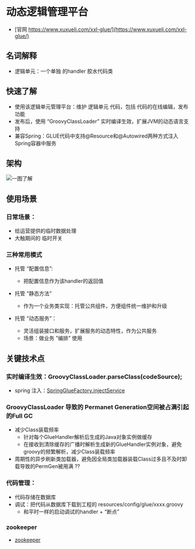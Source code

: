 # 动态逻辑管理平台
- [官网 https://www.xuxueli.com/xxl-glue/](https://www.xuxueli.com/xxl-glue/)

## 名词解释
- 逻辑单元：一个单独 的handler 胶水代码类

## 快速了解
- 使用该逻辑单元管理平台：维护 逻辑单元 代码，包括 代码的在线编辑，发布功能
- 发布后，使用 “GroovyClassLoader” 实时编译生效，扩展JVM的动态语言支持
- 兼容Spring：GLUE代码中支持@Resource和@Autowired两种方式注入Spring容器中服务

## 架构
![一图了解](http://res.liang3307.tech/liang.tech/%E5%BC%80%E6%BA%90%E9%A1%B9%E7%9B%AE/%E5%8A%A8%E6%80%81%E8%A7%84%E5%88%99/xxl-glue/res/diagram.jpg)

## 使用场景
### 日常场景：
- 给运营提供的临时数据处理
- 大触期间的 临时开关

### 三种常用模式
- 托管 “配置信息”:
  - 把配置信息作为该handler的返回值

- 托管 “静态方法”
  - 作为一个业务类实现：托管公共组件，方便组件统一维护和升级

- 托管 “动态服务”：
  - 灵活组装接口和服务，扩展服务的动态特性，作为公共服务
  - 场景：做业务 ”编排” 使用

## 关键技术点
### 实时编译生效：GroovyClassLoader.parseClass(codeSource);
- spring 注入：[SpringGlueFactory.injectService](https://github.com/liangxiong/liang.tech/blob/master/开源项目/任务调度/xxl-job/code/SpringGlueFactory.java)

### GroovyClassLoader 导致的 Permanet Generation空间被占满引起的Full GC
- 减少Class装载频率
  - 针对每个GlueHandler解析后生成的Java对象实例做缓存
  - 在接收到清除缓存的广播时解析生成新的GlueHandler实例对象，避免groovy的频繁解析，减少Class装载频率
- 周期性的异步刷新类加载器，避免因全局类加载器装载Class过多且不及时卸载导致的PermGen被用满 ??

### 代码管理：
- 代码存储在数据库
- 调试：把代码从数据库下载到工程的 resources/config/glue/xxxx.groovy
  - 和平时一样的启动调试的handler + “断点”

### zookeeper
- [zookeeper](https://github.com/liangxiong/liang.tech/blob/master/开源项目/协调/zookeeper/zookeeper.md)
